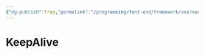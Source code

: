 ```yaml
---
{"dg-publish":true,"permalink":"/programming/font-end/framework/vue/vue-builtin-component/"}
---
```



# KeepAlive

